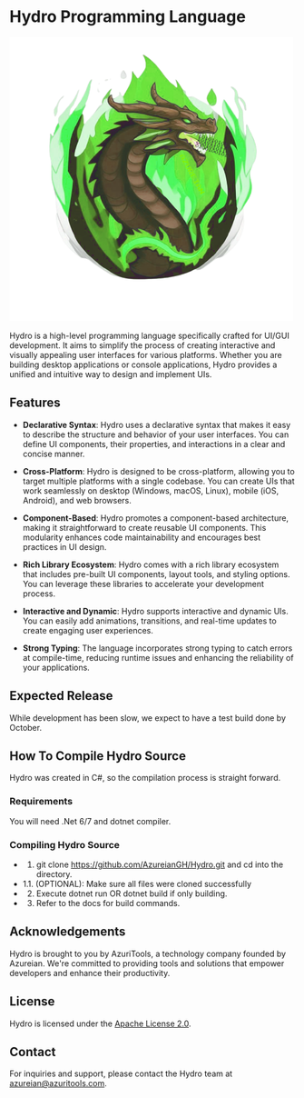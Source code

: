 # Hydro Programming Language
![Hydro Logo](hydro_logo.png)

Hydro is a high-level programming language specifically crafted for UI/GUI development. It aims to simplify the process of creating interactive and visually appealing user interfaces for various platforms. Whether you are building desktop applications or console applications, Hydro provides a unified and intuitive way to design and implement UIs.

## Features

- **Declarative Syntax**: Hydro uses a declarative syntax that makes it easy to describe the structure and behavior of your user interfaces. You can define UI components, their properties, and interactions in a clear and concise manner.

- **Cross-Platform**: Hydro is designed to be cross-platform, allowing you to target multiple platforms with a single codebase. You can create UIs that work seamlessly on desktop (Windows, macOS, Linux), mobile (iOS, Android), and web browsers.

- **Component-Based**: Hydro promotes a component-based architecture, making it straightforward to create reusable UI components. This modularity enhances code maintainability and encourages best practices in UI design.

- **Rich Library Ecosystem**: Hydro comes with a rich library ecosystem that includes pre-built UI components, layout tools, and styling options. You can leverage these libraries to accelerate your development process.

- **Interactive and Dynamic**: Hydro supports interactive and dynamic UIs. You can easily add animations, transitions, and real-time updates to create engaging user experiences.

- **Strong Typing**: The language incorporates strong typing to catch errors at compile-time, reducing runtime issues and enhancing the reliability of your applications.

## Expected Release
While development has been slow, we expect to have a test build done by October.

## How To Compile Hydro Source
Hydro was created in C#, so the compilation process is straight forward.

### Requirements
You will need .Net 6/7 and dotnet compiler.

### Compiling Hydro Source
- 1. git clone https://github.com/AzureianGH/Hydro.git and cd into the directory.
- 1.1. (OPTIONAL): Make sure all files were cloned successfully
- 2. Execute dotnet run OR dotnet build if only building.
- 3. Refer to the docs for build commands. 

## Acknowledgements
Hydro is brought to you by AzuriTools, a technology company founded by Azureian. We're committed to providing tools and solutions that empower developers and enhance their productivity.

## License
Hydro is licensed under the [Apache License 2.0](LICENSE).

## Contact
For inquiries and support, please contact the Hydro team at [azureian@azuritools.com](mailto:azureian@azuritools.com).
